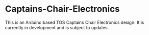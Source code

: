 # Captains-Chair-Electronics

This is an Arduino based TOS Captains Chair Electronics design. It is currently in development and is subject to updates. 
